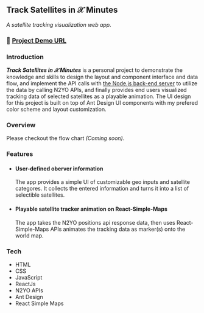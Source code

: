 ## Track Satellites in &#119987; Minutes  
*A satellite tracking visualization web app.*  
### :link: [Project Demo URL](https://track-satellites-for-x-minutes.herokuapp.com/)  
### Introduction  
  ***Track Satellites in &#119987; Minutes*** is a personal project to demonstrate the knowledge and skills to design the layout and component interface and data flow, 
  and implement the API calls with [the Node.js back-end server](https://github.com/zacktcheng/node-js-server-for-n2yo) to utilize the data by calling N2YO APIs, and 
  finally provides end users visualized tracking data of selected satellites as a playable animation. The UI design for this project is built on top of Ant Design UI 
  components with my prefered color scheme and layout customization.  

### Overview
Please checkout the flow chart *(Coming soon)*.

### Features
- #### User-defined oberver information
   The app provides a simple UI of customizable geo inputs and satellite categores. It collects the entered information and turns it into a list of selectible satellites.  
- #### Playable satellite tracker animation on React-Simple-Maps
   The app takes the N2YO positions api response data, then uses React-Simple-Maps APIs animates the tracking data as marker(s) onto the world map.  

### Tech
- HTML
- CSS
- JavaScript
- ReactJs
- N2YO APIs
- Ant Design
- React Simple Maps